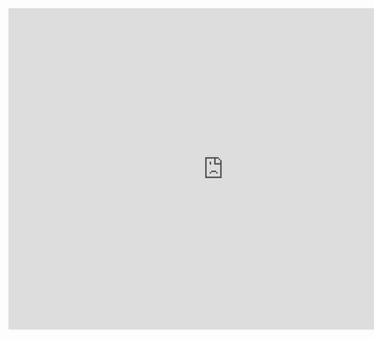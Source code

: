 <iframe src="https://data.oecd.org/chart/6vml" width="860" height="645" style="border: 0" mozallowfullscreen="true" webkitallowfullscreen="true" allowfullscreen="true"><a href="https://data.oecd.org/chart/6vml" target="_blank">OECD Chart: General government debt, Total, % of GDP, Annual, 2019</a></iframe>
